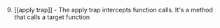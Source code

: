 9. [[apply trap]] - The apply trap intercepts function calls. It's a method that calls a target function